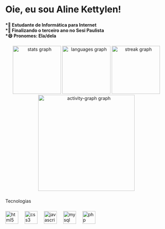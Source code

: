 <h1 align="left">Oie, eu sou Aline Kettylen!</h1>

###

<h4 align="left">*🌱 Estudante de Informática para Internet<br>*👯 Finalizando o terceiro ano no Sesi Paulista <br>*😄 Pronomes: Ela/dela</h4>

###

<div align="center">
  <img src="https://github-readme-stats.vercel.app/api?username=LittleStaar&hide_title=false&hide_rank=true&show_icons=true&include_all_commits=true&count_private=true&disable_animations=false&theme=synthwave&locale=pt-br&hide_border=false&order=1" height="150" alt="stats graph"  />
  <img src="https://github-readme-stats.vercel.app/api/top-langs?username=LittleStaar&locale=pt-br&hide_title=false&layout=compact&card_width=320&langs_count=5&theme=synthwave&hide_border=false&order=2" height="150" alt="languages graph"  />
  <img src="https://streak-stats.demolab.com?user=LittleStaar&locale=pt-br&mode=weekly&theme=synthwave&hide_border=false&border_radius=5&date_format=j/n%5B/Y%5D&order=3" height="150" alt="streak graph"  />
  <img src="https://github-readme-activity-graph.vercel.app/graph?username=LittleStaar&radius=16&theme=synthwave-84&area=true&order=5&hide_border=false" height="300" alt="activity-graph graph"  />
</div>

###

<p align="left">Tecnologias</p>

###

<div align="left">
  <img src="https://cdn.jsdelivr.net/gh/devicons/devicon/icons/html5/html5-original.svg" height="40" alt="html5 logo"  />
  <img width="12" />
  <img src="https://cdn.jsdelivr.net/gh/devicons/devicon/icons/css3/css3-original.svg" height="40" alt="css3 logo"  />
  <img width="12" />
  <img src="https://cdn.jsdelivr.net/gh/devicons/devicon/icons/javascript/javascript-original.svg" height="40" alt="javascript logo"  />
  <img width="12" />
  <img src="https://cdn.jsdelivr.net/gh/devicons/devicon/icons/mysql/mysql-original.svg" height="40" alt="mysql logo"  />
  <img width="12" />
  <img src="https://cdn.jsdelivr.net/gh/devicons/devicon/icons/php/php-original.svg" height="40" alt="php logo"  />
</div>

###

